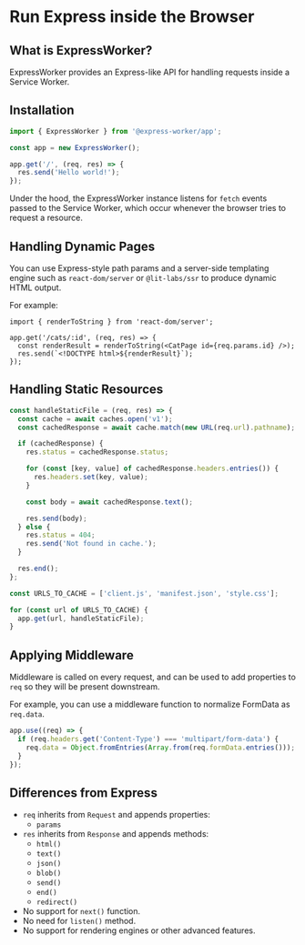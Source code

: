# Run Express inside the Browser

## What is ExpressWorker?

ExpressWorker provides an Express-like API for handling requests inside a Service Worker.

## Installation

```ts
import { ExpressWorker } from '@express-worker/app';

const app = new ExpressWorker();

app.get('/', (req, res) => {
  res.send('Hello world!');
});
```

Under the hood, the ExpressWorker instance listens for `fetch` events passed to the Service Worker, which occur whenever the browser tries to request a resource.

## Handling Dynamic Pages

You can use Express-style path params and a server-side templating engine such as `react-dom/server` or `@lit-labs/ssr` to produce dynamic HTML output.

For example:

```tsx
import { renderToString } from 'react-dom/server';

app.get('/cats/:id', (req, res) => {
  const renderResult = renderToString(<CatPage id={req.params.id} />);
  res.send(`<!DOCTYPE html>${renderResult}`);
});
```

## Handling Static Resources

```ts
const handleStaticFile = (req, res) => {
  const cache = await caches.open('v1');
  const cachedResponse = await cache.match(new URL(req.url).pathname);

  if (cachedResponse) {
    res.status = cachedResponse.status;

    for (const [key, value] of cachedResponse.headers.entries()) {
      res.headers.set(key, value);
    }

    const body = await cachedResponse.text();

    res.send(body);
  } else {
    res.status = 404;
    res.send('Not found in cache.');
  }

  res.end();
};

const URLS_TO_CACHE = ['client.js', 'manifest.json', 'style.css'];

for (const url of URLS_TO_CACHE) {
  app.get(url, handleStaticFile);
}
```

## Applying Middleware

Middleware is called on every request, and can be used to add properties to `req` so they will be present downstream.

For example, you can use a middleware function to normalize FormData as `req.data`.

```ts
app.use((req) => {
  if (req.headers.get('Content-Type') === 'multipart/form-data') {
    req.data = Object.fromEntries(Array.from(req.formData.entries()));
  }
});
```

## Differences from Express

- `req` inherits from `Request` and appends properties:
  - `params`
- `res` inherits from `Response` and appends methods:
  - `html()`
  - `text()`
  - `json()`
  - `blob()`
  - `send()`
  - `end()`
  - `redirect()`
- No support for `next()` function.
- No need for `listen()` method.
- No support for rendering engines or other advanced features.
